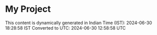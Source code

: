 # My Project

This content is dynamically generated in Indian Time (IST): 2024-06-30 18:28:58 IST
Converted to UTC: 2024-06-30 12:58:58 UTC
